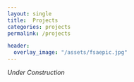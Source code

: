 ```yaml
---
layout: single
title:  Projects
categories: projects
permalink: /projects

header:
  overlay_image: "/assets/fsaepic.jpg"
---
```

*Under Construction*
<!-- Put project write ups and summaries here - try to get drone stuff, and also
scan thru various classes for interesting project writeups - e.g. the audio
direction finding project - add othre stuff like the useful link andy sent. Dont
include any of these as blog posts.  -->

